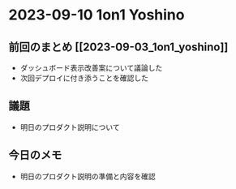 # 2023-09-10 1on1 Yoshino

## 前回のまとめ [[2023-09-03_1on1_yoshino]]

- ダッシュボード表示改善案について議論した
- 次回デプロイに付き添うことを確認した

## 議題

- 明日のプロダクト説明について

## 今日のメモ

- 明日のプロダクト説明の準備と内容を確認